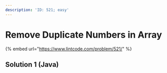 ```yaml
---
description: 'ID: 521; easy'
---
```


# Remove Duplicate Numbers in Array

{% embed url="https://www.lintcode.com/problem/521/" %}

## Solution 1 \(Java\)

```java

```

